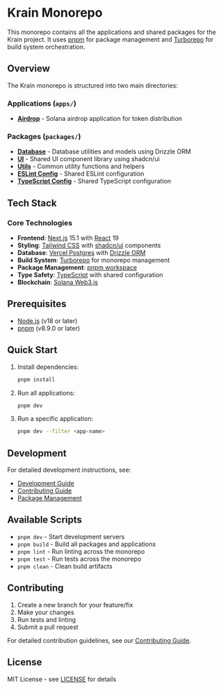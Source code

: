 # Krain Monorepo

This monorepo contains all the applications and shared packages for the Krain project. It uses [pnpm](https://pnpm.io/) for package management and [Turborepo](https://turbo.build/) for build system orchestration.

## Overview

The Krain monorepo is structured into two main directories:

### Applications (`apps/`)

- [**Airdrop**](apps/airdrop/README.md) - Solana airdrop application for token distribution

### Packages (`packages/`)

- [**Database**](packages/database/README.md) - Database utilities and models using Drizzle ORM
- [**UI**](packages/ui/README.md) - Shared UI component library using shadcn/ui
- [**Utils**](packages/utils/README.md) - Common utility functions and helpers
- [**ESLint Config**](packages/eslint-config/README.md) - Shared ESLint configuration
- [**TypeScript Config**](packages/typescript-config/README.md) - Shared TypeScript configuration

## Tech Stack

### Core Technologies
- **Frontend**: [Next.js](https://nextjs.org/docs) 15.1 with [React](https://react.dev/) 19
- **Styling**: [Tailwind CSS](https://tailwindcss.com/docs) with [shadcn/ui](https://ui.shadcn.com/) components
- **Database**: [Vercel Postgres](https://vercel.com/docs/storage/vercel-postgres) with [Drizzle ORM](https://orm.drizzle.team/docs/overview)
- **Build System**: [Turborepo](https://turbo.build/repo/docs) for monorepo management
- **Package Management**: [pnpm workspace](https://pnpm.io/workspaces)
- **Type Safety**: [TypeScript](https://www.typescriptlang.org/docs/) with shared configuration
- **Blockchain**: [Solana Web3.js](https://solana-labs.github.io/solana-web3.js/)

## Prerequisites

- [Node.js](https://nodejs.org/) (v18 or later)
- [pnpm](https://pnpm.io/) (v8.9.0 or later)

## Quick Start

1. Install dependencies:
   ```bash
   pnpm install
   ```

2. Run all applications:
   ```bash
   pnpm dev
   ```

3. Run a specific application:
   ```bash
   pnpm dev --filter <app-name>
   ```

## Development

For detailed development instructions, see:
- [Development Guide](docs/DEVELOPMENT.md)
- [Contributing Guide](docs/CONTRIBUTING.md)
- [Package Management](docs/PACKAGE-MANAGEMENT.md)

## Available Scripts

- `pnpm dev` - Start development servers
- `pnpm build` - Build all packages and applications
- `pnpm lint` - Run linting across the monorepo
- `pnpm test` - Run tests across the monorepo
- `pnpm clean` - Clean build artifacts

## Contributing

1. Create a new branch for your feature/fix
2. Make your changes
3. Run tests and linting
4. Submit a pull request

For detailed contribution guidelines, see our [Contributing Guide](docs/CONTRIBUTING.md).

## License

MIT License - see [LICENSE](LICENSE) for details
